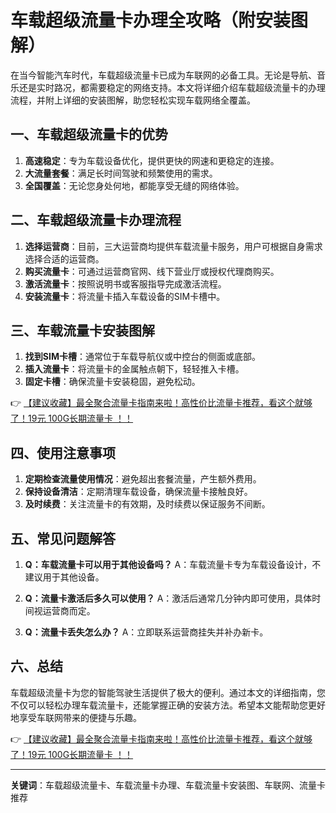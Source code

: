 # 车载超级流量卡办理全攻略（附安装图解）

在当今智能汽车时代，车载超级流量卡已成为车联网的必备工具。无论是导航、音乐还是实时路况，都需要稳定的网络支持。本文将详细介绍车载超级流量卡的办理流程，并附上详细的安装图解，助您轻松实现车载网络全覆盖。

## 一、车载超级流量卡的优势

1. **高速稳定**：专为车载设备优化，提供更快的网速和更稳定的连接。
2. **大流量套餐**：满足长时间驾驶和频繁使用的需求。
3. **全国覆盖**：无论您身处何地，都能享受无缝的网络体验。

## 二、车载超级流量卡办理流程

1. **选择运营商**：目前，三大运营商均提供车载流量卡服务，用户可根据自身需求选择合适的运营商。
2. **购买流量卡**：可通过运营商官网、线下营业厅或授权代理商购买。
3. **激活流量卡**：按照说明书或客服指导完成激活流程。
4. **安装流量卡**：将流量卡插入车载设备的SIM卡槽中。

## 三、车载流量卡安装图解

1. **找到SIM卡槽**：通常位于车载导航仪或中控台的侧面或底部。
2. **插入流量卡**：将流量卡的金属触点朝下，轻轻推入卡槽。
3. **固定卡槽**：确保流量卡安装稳固，避免松动。

👉 [【建议收藏】最全聚合流量卡指南来啦！高性价比流量卡推荐，看这个就够了！19元 100G长期流量卡 ！！](https://bit.ly/Liuliangka)

## 四、使用注意事项

1. **定期检查流量使用情况**：避免超出套餐流量，产生额外费用。
2. **保持设备清洁**：定期清理车载设备，确保流量卡接触良好。
3. **及时续费**：关注流量卡的有效期，及时续费以保证服务不间断。

## 五、常见问题解答

1. **Q：车载流量卡可以用于其他设备吗？**
   A：车载流量卡专为车载设备设计，不建议用于其他设备。

2. **Q：流量卡激活后多久可以使用？**
   A：激活后通常几分钟内即可使用，具体时间视运营商而定。

3. **Q：流量卡丢失怎么办？**
   A：立即联系运营商挂失并补办新卡。

## 六、总结

车载超级流量卡为您的智能驾驶生活提供了极大的便利。通过本文的详细指南，您不仅可以轻松办理车载流量卡，还能掌握正确的安装方法。希望本文能帮助您更好地享受车联网带来的便捷与乐趣。

👉 [【建议收藏】最全聚合流量卡指南来啦！高性价比流量卡推荐，看这个就够了！19元 100G长期流量卡 ！！](https://bit.ly/Liuliangka)

---

**关键词**：车载超级流量卡、车载流量卡办理、车载流量卡安装图、车联网、流量卡推荐